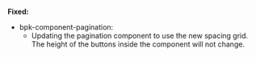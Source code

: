 **Fixed:**

- bpk-component-pagination:
  - Updating the pagination component to use the new spacing grid. The height of the buttons inside the component will not change.